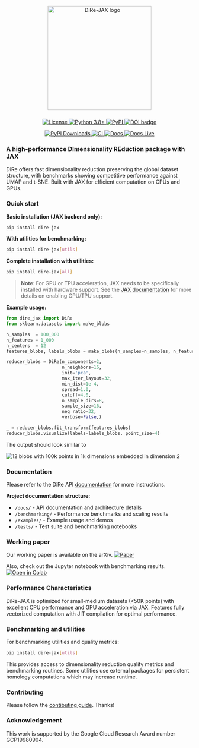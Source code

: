 
<!-- Logo + Project title -->
<p align="center">
  <img src="images/logo.png" alt="DiRe-JAX logo" width="280" style="margin-bottom:10px;">
</p>
<p align="center">
  <a href="https://opensource.org/licenses/Apache-2.0">
    <img alt="License" src="https://img.shields.io/badge/License-Apache%202.0-blue.svg">
  </a>
  <a href="https://www.python.org/downloads/">
    <img alt="Python 3.8+" src="https://img.shields.io/badge/python-3.8+-blue.svg">
  </a>
  <a href="https://pypi.org/project/dire-jax/">
    <img alt="PyPI" src="https://img.shields.io/pypi/v/dire-jax.svg">
  </a>
<a style="border-width:0" href="https://doi.org/10.21105/joss.08264">
  <img src="https://joss.theoj.org/papers/10.21105/joss.08264/status.svg" alt="DOI badge" >
</a>
</p>
<p align="center">
  <a href="https://pepy.tech/projects/dire-jax">
    <img src="https://static.pepy.tech/personalized-badge/dire-jax?period=total&units=ABBREVIATION&left_color=GREY&right_color=BLUE&left_text=downloads" alt="PyPI Downloads">
  </a>
  <a href="https://github.com/sashakolpakov/dire-jax/actions/workflows/pylint.yml">
    <img alt="CI" src="https://img.shields.io/github/actions/workflow/status/sashakolpakov/dire-jax/pylint.yml?branch=main&label=CI&logo=github">
  </a>
  <a href="https://github.com/sashakolpakov/dire-jax/actions/workflows/deploy_docs.yml">
    <img alt="Docs" src="https://img.shields.io/github/actions/workflow/status/sashakolpakov/dire-jax/deploy_docs.yml?branch=main&label=Docs&logo=github">
  </a>
  <a href="https://sashakolpakov.github.io/dire-jax/">
    <img alt="Docs Live" src="https://img.shields.io/website-up-down-green-red/https/sashakolpakov.github.io/dire-jax?label=API%20Documentation">
  </a>
</p>


### A high-performance DImensionality REduction package with JAX

DiRe offers fast dimensionality reduction preserving the global dataset structure, with benchmarks showing competitive performance against UMAP and t-SNE. Built with JAX for efficient computation on CPUs and GPUs.

### Quick start

**Basic installation (JAX backend only):**
```bash    
pip install dire-jax
```

**With utilities for benchmarking:**
```bash
pip install dire-jax[utils]
```

**Complete installation with utilities:**
```bash
pip install dire-jax[all]
```

> **Note**: For GPU or TPU acceleration, JAX needs to be specifically installed with hardware support. See the [JAX documentation](https://github.com/google/jax#installation) for more details on enabling GPU/TPU support.


**Example usage:**
```python
from dire_jax import DiRe
from sklearn.datasets import make_blobs
``` 

```python
n_samples  = 100_000
n_features = 1_000
n_centers  = 12
features_blobs, labels_blobs = make_blobs(n_samples=n_samples, n_features=n_features, centers=n_centers, random_state=42)

reducer_blobs = DiRe(n_components=2,
                     n_neighbors=16,
                     init='pca',
                     max_iter_layout=32,
                     min_dist=1e-4,
                     spread=1.0,
                     cutoff=4.0,
                     n_sample_dirs=8,
                     sample_size=16,
                     neg_ratio=32,
                     verbose=False,)

_ = reducer_blobs.fit_transform(features_blobs)
reducer_blobs.visualize(labels=labels_blobs, point_size=4)

```

The output should look similar to

![12 blobs with 100k points in 1k dimensions embedded in dimension 2](images/blobs_layout.png)

### Documentation 

Please refer to the DiRe API [documentation](https://sashakolpakov.github.io/dire-jax/) for more instructions.

**Project documentation structure:**
- `/docs/` - API documentation and architecture details
- `/benchmarking/` - Performance benchmarks and scaling results  
- `/examples/` - Example usage and demos
- `/tests/` - Test suite and benchmarking notebooks 

### Working paper

Our working paper is available on the arXiv. [![Paper](https://img.shields.io/badge/arXiv-read%20PDF-b31b1b.svg)](https://arxiv.org/abs/2503.03156)

 Also, check out the Jupyter notebook with benchmarking results. [![Open in Colab](https://colab.research.google.com/assets/colab-badge.svg)](
  https://colab.research.google.com/github/sashakolpakov/dire-jax/blob/main/benchmarking/dire_benchmarks.ipynb
)


### Performance Characteristics

DiRe-JAX is optimized for small-medium datasets (<50K points) with excellent CPU performance and GPU acceleration via JAX. Features fully vectorized computation with JIT compilation for optimal performance.

### Benchmarking and utilities

For benchmarking utilities and quality metrics:
```bash
pip install dire-jax[utils]
```

This provides access to dimensionality reduction quality metrics and benchmarking routines. Some utilities use external packages for persistent homology computations which may increase runtime. 

### Contributing

Please follow the [contibuting guide](https://sashakolpakov.github.io/dire-jax/contributing.html). Thanks!

### Acknowledgement 

This work is supported by the Google Cloud Research Award number GCP19980904.
